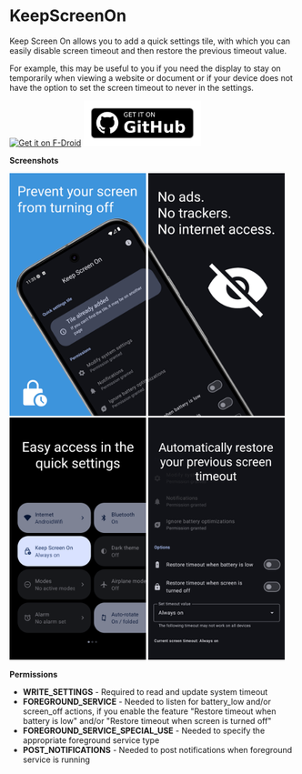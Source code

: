 # KeepScreenOn

Keep Screen On allows you to add a quick settings tile, with which you can easily disable screen timeout and then restore the previous timeout value.

For example, this may be useful to you if you need the display to stay on temporarily when viewing a website or document or if your device does not have the option to set the screen timeout to never in the settings.

[<img src="https://fdroid.gitlab.io/artwork/badge/get-it-on.png"
alt="Get it on F-Droid"
height="80">](https://f-droid.org/packages/com.elasticrock.keepscreenon/)
[<img src="https://raw.githubusercontent.com/Kunzisoft/Github-badge/main/get-it-on-github.png"
alt="Get it on GitHub"
height="80">](https://github.com/elastic-rock/KeepScreenOn/releases/latest)

**Screenshots**

<img width=240 alt="Prevent your screen from turning off"
src="metadata/en-US/images/phoneScreenshots/1.png?raw=true">
<img width=240 alt="No ads. No trackers. No internet access."
src="metadata/en-US/images/phoneScreenshots/2.png?raw=true">
<img width=240 alt="Easy access in the quick settings"
src="metadata/en-US/images/phoneScreenshots/3.png?raw=true">
<img width=240 alt="Automatically restore your previous screen timeout"
src="metadata/en-US/images/phoneScreenshots/4.png?raw=true">

**Permissions**

 - **WRITE_SETTINGS** - Required to read and update system timeout
 - **FOREGROUND_SERVICE** - Needed to listen for battery_low and/or screen_off actions, if you enable the feature "Restore timeout when battery is low" and/or "Restore timeout when screen is turned off"
 - **FOREGROUND_SERVICE_SPECIAL_USE** - Needed to specify the appropriate foreground service type
 - **POST_NOTIFICATIONS** - Needed to post notifications when foreground service is running
